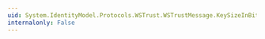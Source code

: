 ```yaml
---
uid: System.IdentityModel.Protocols.WSTrust.WSTrustMessage.KeySizeInBits
internalonly: False
---
```

